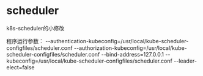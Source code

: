 # scheduler
k8s-scheduler的小修改

程序运行参数：
--authentication-kubeconfig=/usr/local/kube-scheduler-configfiles/scheduler.conf
--authorization-kubeconfig=/usr/local/kube-scheduler-configfiles/scheduler.conf
--bind-address=127.0.0.1
--kubeconfig=/usr/local/kube-scheduler-configfiles/scheduler.conf
--leader-elect=false
